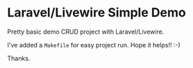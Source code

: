 # Laravel/Livewire Simple Demo

Pretty basic demo CRUD project with Laravel/Livewire.

I've added a `Makefile` for easy project run. Hope it helps!! :-)

Thanks.
